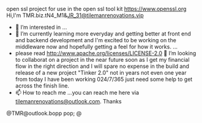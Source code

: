 open ssl project for use in the open ssl tool  kit 
https://www.openssl.org Hi,I'm TMR.biz.tN4_M1&JR_31@tilemanrenovations.vip
- 👀 I’m interested in ...
- 🌱 I’m currently learning more everyday and getting better at front end and backend development and I'm excited to be working on the middleware now and hopefully getting a feel for how it works. 
    ...
- please read http://www.apache.org/licenses/LICENSE-2.0
💞️ I’m looking to collaborat on a project in the near future soon as I get my financial flow in the right direction and I will spare no expense in the build and release of a new project "Tinker 2.0" not in years not even one year from today I have been working 024/7/365 just need some help to get across the finish line. 
- 📫 How to reach me ...you can reach me here via tilemanrenovations@outlook.com. Thanks 

<!---
tilemanrenovations/tilemanrenovations is a ✨ special ✨ repository because its `README.md` (this file) appears on your GitHub profile.
You can click the Preview link to take a look at your changes.iistall
--->@TMR@outlook.bopp pop; @
